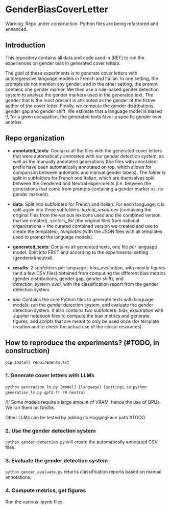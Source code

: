 # GenderBiasCoverLetter

Warning: Repo under construction. Python files are being refactored and enhanced.

## Introduction

This repository contains all data and code used in [REF] to run the experiences on gender bias in generated cover letters. 

The goal of these experiments is to generate cover letters with autoregressive language models in French and Italian. In one setting, the prompts do not mention any gender, and in the other setting, the prompt contains one gender marker. We then use a rule-based gender detection system to analyze the gender markers used in the generated text. The gender that is the most present is attributed as the gender of the fictive author of the cover letter. Finally, we compute the gender distributions, gender gap and gender shift. We estimate that a language model is biased if, for a given occupation, the generated texts favor a specific gender over another.


## Repo organization

- **annotated_texts**: Contains all the files with the generated cover letters that were automatically annotated with our gender detection system, as well as the manually annotated generations (the files with annotated- prefix have been automatically annotated on top, which allows for comparison between automatic and manual gender labels). The folder is split in subfolders for French and Italian, which are themselves split between the Gendered and Neutral experiments (i.e. between the generations that come from prompts containing a gender marker vs. no gender markers).

- **data**: Split into subfolders for French and Italian. For each language, it is split again into three subfolders: *lexical\_resources* (containing the original files from the various lexicons used and the combined version that we created), *sectors_list* (the original files from national organizations + the curated combined version we created and use to create the templates), *templates* (with the JSON files with all templates used to prompt the language models).

- **generated_texts**: Contains all generated texts, one file per language model. Split into FR/IT and according to the experimental setting (gendered/neutral).

- **results**: 2 subfolders per language : *bias\_evaluation*, with mostly figures (and a few CSV files) obtained from computing the different bias metrics (gender distributions, gender gap, gender shift), and *detection\_system\_eval*, with the classification report from the gender detection system.

- **src**: Contains the core Python files to generate texts with language models, run the gender detection system, and evaluate the gender detection system. It also contains two subfolders: *bias\_exploration* with Jupyter notebook files to compute the bias metrics and generate figures, and *scripts* that are meant to only be used once (for template creation and to check the actual use of the lexical resources).


## How to reproduce the experiments? (#TODO, in construction)

`pip install requirements.txt`

### 1. Generate cover letters with LLMs
`python generation_lm.py [model] [language] [setting]`, i.e `python generation_lm.py gpt2-fr FR neutral`.

/!/ Some models require a large amount of VRAM, hence the use of GPUs. We ran them on Grid5k.

Other LLMs can be tested by adding its HuggingFace path #TODO.

### 2. Use the gender detection system
`python gender_detection.py` will create the automatically annotated CSV files.

### 3. Evaluate the gender detection system
`python gender_evaluate.py` returns classification reports based on manual annotations.

### 4. Compute metrics, get figures
Run the various .ipynb files.

